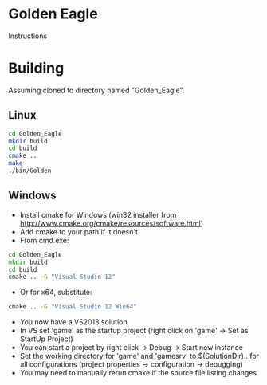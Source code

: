 Golden Eagle
============

Instructions 


Building
========

Assuming cloned to directory named "Golden_Eagle".

Linux
-----

```bash
cd Golden_Eagle
mkdir build
cd build
cmake ..
make
./bin/Golden

```

Windows
-------

- Install cmake for Windows (win32 installer from http://www.cmake.org/cmake/resources/software.html)
- Add cmake to your path if it doesn't
- From cmd.exe:

```bat
cd Golden_Eagle
mkdir build
cd build
cmake .. -G "Visual Studio 12"
```

- Or for x64, substitute:

```bat
cmake .. -G "Visual Studio 12 Win64"
```

- You now have a VS2013 solution
- In VS set 'game' as the startup project (right click on 'game' -> Set as StartUp Project)
- You can start a project by right click -> Debug -> Start new instance
- Set the working directory for 'game' and 'gamesrv' to $(SolutionDir).. for all configurations (project properties -> configuration -> debugging)
- You may need to manually rerun cmake if the source file listing changes
